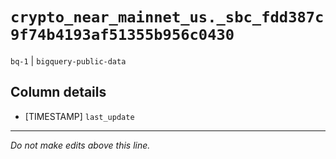 # `crypto_near_mainnet_us._sbc_fdd387c9f74b4193af51355b956c0430`
`bq-1` | `bigquery-public-data`

## Column details
* [TIMESTAMP] `last_update`

-------------------------------------------------------------------------------
*Do not make edits above this line.*
